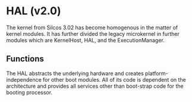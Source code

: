 # HAL (v2.0)

The kernel from Silcos 3.02 has become homogenous in the matter of kernel
modules. It has further divided the legacy microkernel in further modules
which are KernelHost, HAL, and the ExecutionManager.

## Functions

The HAL abstracts the underlying hardware and creates platform-independence for
other boot modules. All of its code is dependent on the architecture and
provides all services other than boot-strap code for the booting processor.
